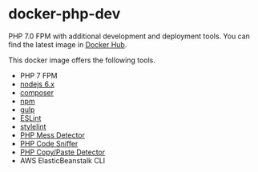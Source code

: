 # docker-php-dev

PHP 7.0 FPM with additional development and deployment tools. You can find the latest image in [Docker Hub](https://hub.docker.com/r/seankang/php-dev).

This docker image offers the following tools.

* PHP 7 FPM
* [nodejs 6.x](https://nodejs.org)
* [composer](https://getcomposer.org)
* [npm](https://www.npmjs.com)
* [gulp](http://gulpjs.com)
* [ESLint](http://eslint.org)
* [stylelint](https://stylelint.io)
* [PHP Mess Detector](https://phpmd.org)
* [PHP Code Sniffer](https://github.com/squizlabs/PHP_CodeSniffer)
* [PHP Copy/Paste Detector](https://github.com/sebastianbergmann/phpcpd)
* AWS ElasticBeanstalk CLI
